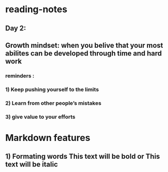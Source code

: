 # reading-notes
## Day 2:
## Growth mindset: when you belive that your most abilites can be developed through time and hard work 
### reminders : 
### 1) Keep pushing yourself to the limits 
### 2) Learn from other people’s mistakes
### 3) give value to your efforts 
# Markdown features 
## 1) Formating words **This text will be bold** or **This text will be italic**


